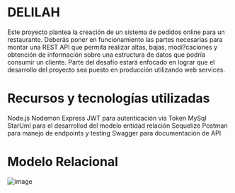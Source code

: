 # DELILAH
Este proyecto plantea la creación de un sistema de pedidos online para un restaurante. Deberás poner en funcionamiento las partes necesarias para montar una REST API que permita realizar altas, bajas, modi?caciones y obtención de información sobre una estructura de datos que podría consumir un cliente. Parte del desafío estará enfocado en lograr que el desarrollo del proyecto sea puesto en producción utilizando web services.
# Recursos y tecnologías utilizadas
Node.js
Nodemon
Express
JWT para autenticación via Token
MySql
StarUml para el desarrollod del modelo entidad relación
Sequelize
Postman para manejo de endpoints y testing
Swagger para documentación de API
# Modelo Relacional
![image](https://user-images.githubusercontent.com/69877193/119246929-3a4d0700-bb4b-11eb-98a4-2b768b7332fe.png)
